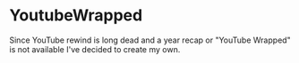# YoutubeWrapped
Since YouTube rewind is long dead and a year recap or "YouTube Wrapped" is not available I've decided to create my own.
